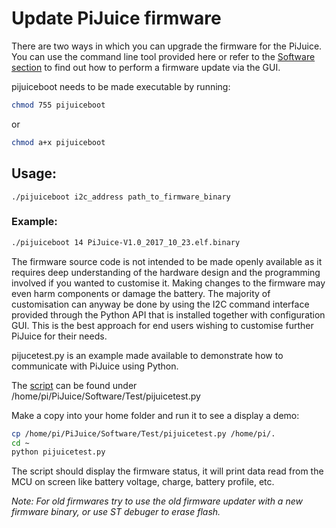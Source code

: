 # Update PiJuice firmware

There are two ways in which you can upgrade the firmware for the PiJuice. You can use the command line tool provided here or refer to the [Software section](https://github.com/PiSupply/PiJuice/tree/master/Software) to find out how to perform a firmware update via the GUI. 

pijuiceboot needs to be made executable by running:
```bash
chmod 755 pijuiceboot
```
or
```bash
chmod a+x pijuiceboot
```
## Usage:
```text
./pijuiceboot i2c_address path_to_firmware_binary
```

### Example:
```bash
./pijuiceboot 14 PiJuice-V1.0_2017_10_23.elf.binary
```

The firmware source code is not intended to be made openly available as it requires deep understanding of the hardware design and the programming involved if you wanted to customise it. Making changes to the firmware may even harm components or damage the battery.
The majority of customisation can anyway be done by using the I2C command interface provided through the Python API that is installed together with configuration GUI. This is the best approach for end users wishing to customise further PiJuice for their needs.

pijucetest.py is an example made available to demonstrate how to communicate with PiJuice using Python.

The [script](https://github.com/PiSupply/PiJuice/blob/master/Software/Test/pijuicetest.py) can be found under /home/pi/PiJuice/Software/Test/pijuicetest.py

Make a copy into your home folder and run it to see a display a demo:
```bash
cp /home/pi/PiJuice/Software/Test/pijuicetest.py /home/pi/.
cd ~
python pijuicetest.py
```
The script should display the firmware status, it will print data read from the MCU on screen like battery voltage, charge, battery profile, etc.

*Note: For old firmwares try to use the old firmware updater with a new firmware binary, or use ST debuger to erase flash.*